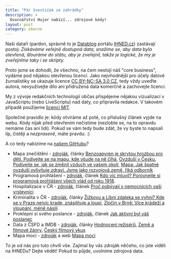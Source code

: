 ```yaml
---
title: "Pár švestiček ze zahrádky"
description: >
  Ovocnářství Hujer nabízí... zdrojové kódy!
layout: post
category: obecne
---
```


Naši dataři (pardon, správně to je [Datablog](http://ihned.cz/data/) portálu [IHNED.cz](http://ihned.cz/)) zastávají postoj: *Získáváme veřejně dostupná data, snažíme se, aby data byla otevřená, šťouráme do státu, aby je zveřejnil, takže je logické, že my je zveřejníme taky i se skripty.*

Proto jsme se dohodli, že všechno, na čem nestojí náš "core business", vydáme pod nějakou otevřenou licencí. Jako nejvhodnější pro účely datové žurnalistiky se ukazuje licence [CC BY-NC-SA 3.0 CZ](http://creativecommons.org/licenses/by-nc-sa/3.0/cz/), tedy vždy uveďte autora, nevyužívejte dílo ani přidružená data komerčně a zachovejte licenci.

My z vývoje redakčních technologií občas přispějeme nějakou vizualizací v JavaScriptu (nebo LiveScriptu) nad daty, co připravila redakce. V takovém případě použijeme [licenci  MIT](http://cs.wikipedia.org/wiki/Licence_MIT). 

Společné pravidlo je: kódy otvíráme až poté, co příslušný článek vyjde na webu. Kódy nijak před otevřením nečistíme (nezlobte se, na to opravdu nemáme čas ani lidi). Pokud se vám tedy bude zdát, že vy byste to napsali líp, čistěji a *nezpraseně*, máte pravdu. :)

A co tedy nabízíme na [našem GitHubu](https://github.com/economia)?

   - Mapa znečištění - [zdroják](https://github.com/economia/mapa-znecisteni), články [Benzoapyren je skrytou hrozbou pro děti. Podívejte se na mapu, kde všude na ně číhá](http://zpravy.ihned.cz/cesko/c1-60252090-znecisteni-ovzdusi-zdravi-deti), [Ovzduší v Česku. Podívejte se, jak se změnil vzduch ve vašem okolí](http://vyhledavani.ihned.cz/109-60233000-on-ovzdu%9A%ED-00000S_d-dc), [Mapa: Jak špatné ovzduší ovlivňuje zdraví. Jsme jako rozvojová země, říká odborník](http://zpravy.ihned.cz/cesko/c1-60246650-znecisteni-ovzdusi-cesko-mapa)
   - Programová prohlášení - [zdroják](https://github.com/economia/programova-prohlaseni), článek [Kdo víc mluvil? Porovnejte si programová prohlášení všech vlád od roku 1918](http://data.blog.ihned.cz/c1-60386640-kdo-vic-mluvil-porovnejte-si-programova-prohlaseni-vsech-vlad-od-roku-1918).
   - Hospitalizace v ČR - [zdroják](https://github.com/economia/hospitalizace), článek [Proč pobývají v nemocnicích vaši vrstevníci](http://data.blog.ihned.cz/c1-60430580-cechy-nejvic-trapi-srdecni-onemocneni-proc-jsou-v-nemocnicich-vasi-vrstevnici)
   - Kriminalita v ČR - [zdroják](https://github.com/economia/kriminalita-v-cesku), články [Žižkovu a Libni zdaleka se vyhni? Kde se v Praze nejvíc krade, znásilňuje a loupí](http://data.blog.ihned.cz/c1-60335790-zizkovu-a-libni-zdaleka-se-vyhni-kde-se-v-praze-nejvic-krade-znasilnuje-a-loupi), [Zločin v Brně: Více krádeží a vloupání, méně násilí](http://data.blog.ihned.cz/c1-60416250-zlocin-v-brne-vice-kradezi-a-vloupani-mene-nasili)
   - Proklepni si svého poslance - [zdroják](https://github.com/economia/proklepni-si-sveho-poslance), článek [Jak aktivní byl váš poslanec](http://data.blog.ihned.cz/c1-60478660-jak-aktivni-byl-vas-poslanec)
   - Data z ČSFD a IMDB - [zdroják](https://github.com/economia/csfd), články [Hodnocení režisérů](http://data.blog.ihned.cz/c1-60473570-hodnoceni-reziseru-jak-je-vidi-cesi-a-jak-zbytek-sveta), [Země a filmové žánry](http://data.blog.ihned.cz/c1-60456300-zeme-a-filmove-zanry-podivejte-se-kdy-a-kde-se-tocily-westerny-sci-fi-nebo-horory), [Český filmový vkus](http://data.blog.ihned.cz/c1-60435830-cesky-filmovy-vkus-milujeme-dokumenty-a-skandinavii-nebavi-nas-psychologie-a-vychodni-blok)
   - Mapa moci - [zdroják](https://github.com/economia/mapa-moci-vizualizace) a web [Mapa moci](http://ihned.cz/mapamoci)

To je od nás pro tuto chvíli vše. Zajímal by vás zdroják něčeho, co jste viděli na IHNEDu? Dejte vědět! Pokud to půjde, uvolníme zdrojová data.